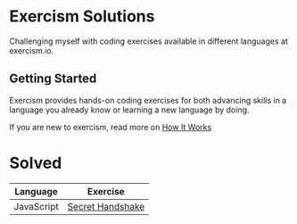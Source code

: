 # Exercism Solutions
Challenging myself with coding exercises available in different languages at exercism.io. 

## Getting Started
Exercism provides hands-on coding exercises for both advancing skills in a language you already know or learning a new language by doing. 

If you are new to exercism, read more on [How It Works](http://exercism.io/how-it-works/newbie) 

# Solved

| Language  | Exercise |
| ------------- | ------------- |
| JavaScript  | [Secret Handshake](https://github.com/christine-clark/exercism/tree/master/javascript/secret-handshake) |
